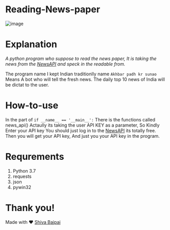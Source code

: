 # Reading-News-paper
![image](https://user-images.githubusercontent.com/75004567/111165655-4eadda00-85c5-11eb-84d8-9d917c543e43.png)


# Explanation
*_A python program who suppose to read the news paper, It is taking the news from the [NewsAPI](newsapi.org) and speck in the readable from._*

The program name I kept Indian traditionlly name `Akhbar padh kr sunao` Means A bot who will tell the fresh news.
The daily top 10 news of India will be dictat to the user.

# How-to-use

In the part of `if __name__ == '__main__':` There is the functions called news_api() Actaully its taking the user API KEY as a parameter, So Kindly Enter your API key
You should just log in to the [NewsAPI](newsapi.org) its totally free. Then you will get your API key, And just you your API key in the program.

# Requrements

1. Python 3.7
2. requests
3. json
4. pywin32

# Thank you!
Made with ❤️ [Shiva Bajpai](https://shivacodes.vercel.app)
